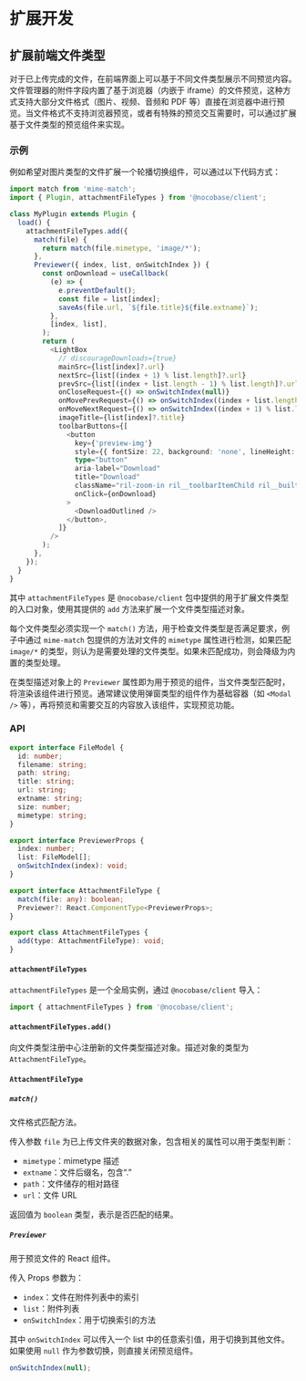 # 扩展开发

## 扩展前端文件类型

对于已上传完成的文件，在前端界面上可以基于不同文件类型展示不同预览内容。文件管理器的附件字段内置了基于浏览器（内嵌于 iframe）的文件预览，这种方式支持大部分文件格式（图片、视频、音频和 PDF 等）直接在浏览器中进行预览。当文件格式不支持浏览器预览，或者有特殊的预览交互需要时，可以通过扩展基于文件类型的预览组件来实现。

### 示例

例如希望对图片类型的文件扩展一个轮播切换组件，可以通过以下代码方式：

```ts
import match from 'mime-match';
import { Plugin, attachmentFileTypes } from '@nocobase/client';

class MyPlugin extends Plugin {
  load() {
    attachmentFileTypes.add({
      match(file) {
        return match(file.mimetype, 'image/*');
      },
      Previewer({ index, list, onSwitchIndex }) {
        const onDownload = useCallback(
          (e) => {
            e.preventDefault();
            const file = list[index];
            saveAs(file.url, `${file.title}${file.extname}`);
          },
          [index, list],
        );
        return (
          <LightBox
            // discourageDownloads={true}
            mainSrc={list[index]?.url}
            nextSrc={list[(index + 1) % list.length]?.url}
            prevSrc={list[(index + list.length - 1) % list.length]?.url}
            onCloseRequest={() => onSwitchIndex(null)}
            onMovePrevRequest={() => onSwitchIndex((index + list.length - 1) % list.length)}
            onMoveNextRequest={() => onSwitchIndex((index + 1) % list.length)}
            imageTitle={list[index]?.title}
            toolbarButtons={[
              <button
                key={'preview-img'}
                style={{ fontSize: 22, background: 'none', lineHeight: 1 }}
                type="button"
                aria-label="Download"
                title="Download"
                className="ril-zoom-in ril__toolbarItemChild ril__builtinButton"
                onClick={onDownload}
              >
                <DownloadOutlined />
              </button>,
            ]}
          />
        );
      },
    });
  }
}
```

其中 `attachmentFileTypes` 是 `@nocobase/client` 包中提供的用于扩展文件类型的入口对象，使用其提供的 `add` 方法来扩展一个文件类型描述对象。

每个文件类型必须实现一个 `match()` 方法，用于检查文件类型是否满足要求，例子中通过 `mime-match` 包提供的方法对文件的 `mimetype` 属性进行检测，如果匹配 `image/*` 的类型，则认为是需要处理的文件类型。如果未匹配成功，则会降级为内置的类型处理。

在类型描述对象上的 `Previewer` 属性即为用于预览的组件，当文件类型匹配时，将渲染该组件进行预览。通常建议使用弹窗类型的组件作为基础容器（如 `<Modal />` 等），再将预览和需要交互的内容放入该组件，实现预览功能。

### API

```ts
export interface FileModel {
  id: number;
  filename: string;
  path: string;
  title: string;
  url: string;
  extname: string;
  size: number;
  mimetype: string;
}

export interface PreviewerProps {
  index: number;
  list: FileModel[];
  onSwitchIndex(index): void;
}

export interface AttachmentFileType {
  match(file: any): boolean;
  Previewer?: React.ComponentType<PreviewerProps>;
}

export class AttachmentFileTypes {
  add(type: AttachmentFileType): void;
}
```

#### `attachmentFileTypes`

`attachmentFileTypes` 是一个全局实例，通过 `@nocobase/client` 导入：

```ts
import { attachmentFileTypes } from '@nocobase/client';
```

#### `attachmentFileTypes.add()`

向文件类型注册中心注册新的文件类型描述对象。描述对象的类型为 `AttachmentFileType`。

#### `AttachmentFileType`

##### `match()`

文件格式匹配方法。

传入参数 `file` 为已上传文件夹的数据对象，包含相关的属性可以用于类型判断：

* `mimetype`：mimetype 描述
* `extname`：文件后缀名，包含“.”
* `path`：文件储存的相对路径
* `url`：文件 URL

返回值为 `boolean` 类型，表示是否匹配的结果。

##### `Previewer`

用于预览文件的 React 组件。

传入 Props 参数为：

* `index`：文件在附件列表中的索引
* `list`：附件列表
* `onSwitchIndex`：用于切换索引的方法

其中 `onSwitchIndex` 可以传入一个 list 中的任意索引值，用于切换到其他文件。如果使用 `null` 作为参数切换，则直接关闭预览组件。

```ts
onSwitchIndex(null);
```
